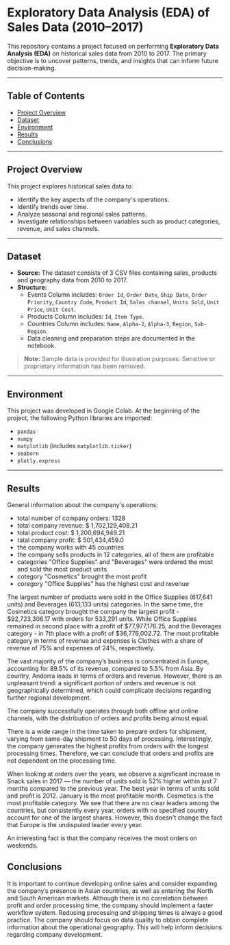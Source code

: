 # Exploratory Data Analysis (EDA) of Sales Data (2010–2017)

This repository contains a project focused on performing **Exploratory Data Analysis (EDA)** on historical sales data from 2010 to 2017. The primary objective is to uncover patterns, trends, and insights that can inform future decision-making.

---

## Table of Contents
- [Project Overview](#project-overview)
- [Dataset](#dataset)
- [Environment](#environment)
- [Results](#results)
- [Conclusions](#conclusions)

---

## Project Overview

This project explores historical sales data to:
- Identify the key aspects of the company's operations.
- Identify trends over time.
- Analyze seasonal and regional sales patterns.
- Investigate relationships between variables such as product categories, revenue, and sales channels.

---

## Dataset

- **Source:** The dataset consists of 3 CSV files containing sales, products and geography data from 2010 to 2017.
- **Structure:** 
  - Events Column includes: `Order Id`, `Order Date`, `Ship Date`, `Order Priority`, `Country Code`, `Product Id`, `Sales channel`, `Units Sold`, `Unit Price`, `Unit Cost`.
  - Products Column includes: `Id`, `Item Type`.
  - Countries Column includes: `Name`, `Alpha-2`, `Alpha-3`, `Region`, `Sub-Region`.
  - Data cleaning and preparation steps are documented in the notebook.

> **Note:** Sample data is provided for illustration purposes. Sensitive or proprietary information has been removed.

---

## Environment
This project was developed in Google Colab. 
At the beginning of the project, the following Python libraries are imported:
  - `pandas`
  - `numpy`
  - `matplotlib` (includes `matplotlib.ticker`)
  - `seaborn`
  - `plotly.express`

---

## Results 
General information about the company's operations:
- total number of company orders: 1328
- total company revenue: $ 1,702,129,408.21
- total product cost: $ 1,200,694,949.21
- tatal company profit: $ 501,434,459.0
- the company works with 45 countries
- the company sells products in 12 categories, all of them are profitable 
- categories "Office Supplies" and "Beverages" were ordered the most and sold the most product units
- cotegory "Cosmetics" brought the most profit
- coregory "Office Supplies" has the highest cost and revenue 

The largest number of products were sold in the Office Supplies (617,641 units) and Beverages (613,133 units) categories.
In the same time, the Cosmetics category brought the company the largest profit - $92,723,306.17 with orders for 533,291 units. While Office Supplies remained in second place with a profit of $77,977,176.25, and the Beverages category - in 7th place with a profit of $36,776,002.72.
The most profitable category in terms of revenue and expenses is Clothes with a share of revenue of 75% and expenses of 24%, respectively.

The vast majority of the company’s business is concentrated in Europe, accounting for 89.5% of its revenue, compared to 5.5% from Asia.
By country, Andorra leads in terms of orders and revenue.
However, there is an unpleasant trend: a significant portion of orders and revenue is not geographically determined, which could complicate decisions regarding further regional development.

The company successfully operates through both offline and online channels, with the distribution of orders and profits being almost equal.

There is a wide range in the time taken to prepare orders for shipment, varying from same-day shipment to 50 days of processing. Interestingly, the company generates the highest profits from orders with the longest processing times. Therefore, we can conclude that orders and profits are not dependent on the processing time.

When looking at orders over the years, we observe a significant increase in Snack sales in 2017 — the number of units sold is 52% higher within just 7 months compared to the previous year. The best year in terms of units sold and profit is 2012. January is the most profitable month. Cosmetics is the most profitable category. We see that there are no clear leaders among the countries, but consistently every year, orders with no specified country account for one of the largest shares. However, this doesn't change the fact that Europe is the undisputed leader every year.

An interesting fact is that the company receives the most orders on weekends.

## Conclusions
It is important to continue developing online sales and consider expanding the company’s presence in Asian countries, as well as entering the North and South American markets.
Although there is no correlation between profit and order processing time, the company should implement a faster workflow system. Reducing processing and shipping times is always a good practice.
The company should focus on data quality to obtain complete information about the operational geography. This will help inform decisions regarding company development.
